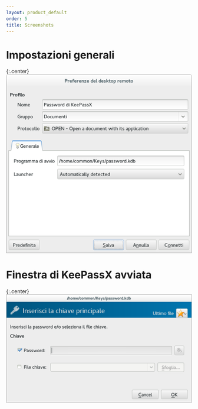 ```yaml
---
layout: product_default
order: 5
title: Screenshots
---
```

# Impostazioni generali

{:.center}
![Impostazioni generali](/resources/remmina-plugin-open/archive/latest/italian/general.png)

# Finestra di KeePassX avviata

{:.center}
![Finestra di KeePassX avviata](/resources/remmina-plugin-open/archive/latest/italian/keepassx.png)